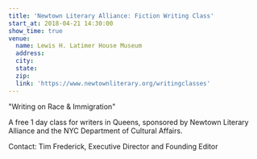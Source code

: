 ```yaml
---
title: 'Newtown Literary Alliance: Fiction Writing Class'
start_at: 2018-04-21 14:30:00
show_time: true
venue:
  name: Lewis H. Latimer House Museum
  address:
  city:
  state:
  zip:
  link: 'https://www.newtownliterary.org/writingclasses'
---
```



"Writing on Race & Immigration"&nbsp;

A free 1 day class for writers in Queens, sponsored by Newtown Literary Alliance and the NYC Department of Cultural Affairs.&nbsp;

Contact: Tim Frederick, Executive Director and Founding Editor&nbsp;

&nbsp;